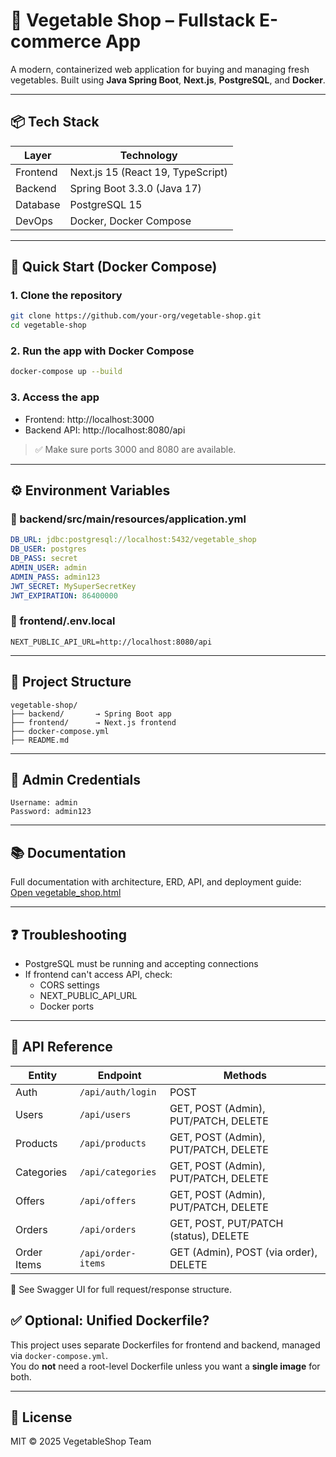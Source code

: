 # 🥕 Vegetable Shop – Fullstack E-commerce App

A modern, containerized web application for buying and managing fresh vegetables. Built using **Java Spring Boot**, **Next.js**, **PostgreSQL**, and **Docker**.

---

## 📦 Tech Stack

| Layer    | Technology                        |
| -------- | --------------------------------- |
| Frontend | Next.js 15 (React 19, TypeScript) |
| Backend  | Spring Boot 3.3.0 (Java 17)       |
| Database | PostgreSQL 15                     |
| DevOps   | Docker, Docker Compose            |

---

## 🚀 Quick Start (Docker Compose)

### 1. Clone the repository

```bash
git clone https://github.com/your-org/vegetable-shop.git
cd vegetable-shop
```

### 2. Run the app with Docker Compose

```bash
docker-compose up --build
```

### 3. Access the app

- Frontend: http://localhost:3000
- Backend API: http://localhost:8080/api

> ✅ Make sure ports 3000 and 8080 are available.

---

## ⚙️ Environment Variables

### 📁 backend/src/main/resources/application.yml

```yaml
DB_URL: jdbc:postgresql://localhost:5432/vegetable_shop
DB_USER: postgres
DB_PASS: secret
ADMIN_USER: admin
ADMIN_PASS: admin123
JWT_SECRET: MySuperSecretKey
JWT_EXPIRATION: 86400000
```

### 📁 frontend/.env.local

```env
NEXT_PUBLIC_API_URL=http://localhost:8080/api
```

---

## 🧪 Project Structure

```
vegetable-shop/
├── backend/       → Spring Boot app
├── frontend/      → Next.js frontend
├── docker-compose.yml
├── README.md
```

---

## 🔐 Admin Credentials

```
Username: admin
Password: admin123
```

---

## 📚 Documentation

Full documentation with architecture, ERD, API, and deployment guide:
[Open vegetable_shop.html](./docs/vegetable_shop.html)

---

## ❓ Troubleshooting

- PostgreSQL must be running and accepting connections
- If frontend can't access API, check:
  - CORS settings
  - NEXT_PUBLIC_API_URL
  - Docker ports

---

## 📘 API Reference

| Entity      | Endpoint           | Methods                               |
| ----------- | ------------------ | ------------------------------------- |
| Auth        | `/api/auth/login`  | POST                                  |
| Users       | `/api/users`       | GET, POST (Admin), PUT/PATCH, DELETE  |
| Products    | `/api/products`    | GET, POST (Admin), PUT/PATCH, DELETE  |
| Categories  | `/api/categories`  | GET, POST (Admin), PUT/PATCH, DELETE  |
| Offers      | `/api/offers`      | GET, POST (Admin), PUT/PATCH, DELETE  |
| Orders      | `/api/orders`      | GET, POST, PUT/PATCH (status), DELETE |
| Order Items | `/api/order-items` | GET (Admin), POST (via order), DELETE |

📎 See Swagger UI for full request/response structure.

## ✅ Optional: Unified Dockerfile?

This project uses separate Dockerfiles for frontend and backend, managed via `docker-compose.yml`.  
You do **not** need a root-level Dockerfile unless you want a **single image** for both.

---

## 📜 License

MIT © 2025 VegetableShop Team
